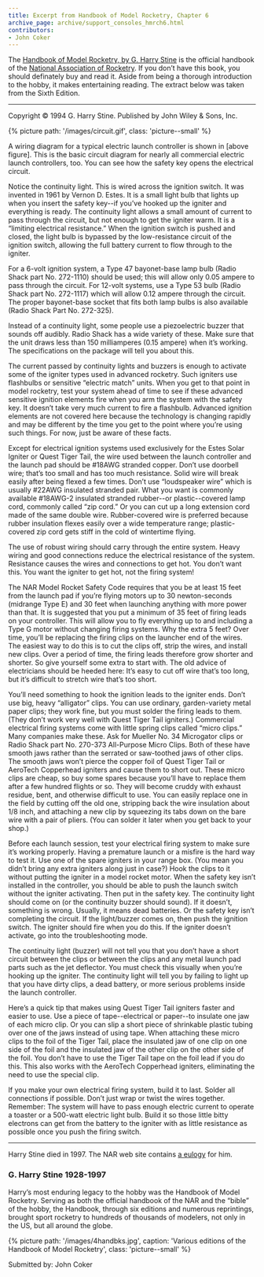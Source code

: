 ```yaml
---
title: Excerpt from Handbook of Model Rocketry, Chapter 6
archive_page: archive/support_consoles_hmrch6.html
contributors:
- John Coker
---
```

The [Handbook of Model Rocketry, by G. Harry Stine][1] is the official handbook of the [National Association of Rocketry][2].
If you don’t have this book, you should definately buy and read it.
Aside from being a thorough introduction to the hobby, it makes entertaining reading.
The extract below was taken from the Sixth Edition.

---

Copyright © 1994 G. Harry Stine. Published by John Wiley & Sons, Inc.

{% picture path: '/images/circuit.gif', class: 'picture--small' %}

A wiring diagram for a typical electric launch controller is shown in [above figure].
This is the basic circuit diagram for nearly all commercial electric launch controllers, too.
You can see how the safety key opens the electrical circuit.

Notice the continuity light.
This is wired across the ignition switch.
It was invented in 1961 by Vernon D. Estes.
It is a small light bulb that lights up when you insert the safety key--if you’ve hooked up the igniter and everything is ready.
The continuity light allows a small amount of current to pass through the circuit, but not enough to get the igniter warm.
It is a “limiting electrical resistance.” When the ignition switch is pushed and closed, the light bulb is bypassed by the low-resistance circuit of the ignition switch, allowing the full battery current to flow through to the igniter.

For a 6-volt ignition system, a Type 47 bayonet-base lamp bulb (Radio Shack part No. 272-1110) should be used; this will allow only 0.05 ampere to pass through the circuit.
For 12-volt systems, use a Type 53 bulb (Radio Shack part No. 272-1117) which will allow 0.12 ampere through the circuit.
The proper bayonet-base socket that fits both lamp bulbs is also available (Radio Shack Part No. 272-325).

Instead of a continuity light, some people use a piezoelectric buzzer that sounds off audibly.
Radio Shack has a wide variety of these.
Make sure that the unit draws less than 150 milliamperes (0.15 ampere) when it’s working.
The specifications on the package will tell you about this.

The current passed by continuity lights and buzzers is enough to activate some of the igniter types used in advanced rocketry.
Such igniters use flashbulbs or sensitive “electric match” units.
When you get to that point in model rocketry, test your system ahead of time to see if these advanced sensitive ignition elements fire when you arm the system with the safety key.
It doesn’t take very much current to fire a flashbulb.
Advanced ignition elements are not covered here because the technology is changing rapidly and may be different by the time you get to the point where you’re using such things.
For now, just be aware of these facts.

Except for electrical ignition systems used exclusively for the Estes Solar Igniter or Quest Tiger Tail, the wire used between the launch controller and the launch pad should be #18AWG stranded copper.
Don’t use doorbell wire; that’s too small and has too much resistance.
Solid wire will break easily after being flexed a few times.
Don’t use “loudspeaker wire” which is usually #22AWG insulated stranded pair.
What you want is commonly available #18AWG-2 insulated stranded rubber--or plastic--covered lamp cord, commonly called “zip cord.”
Or you can cut up a long extension cord made of the same double wire.
Rubber-covered wire is preferred because rubber insulation flexes easily over a wide temperature range; plastic-covered zip cord gets stiff in the cold of wintertime flying.

The use of robust wiring should carry through the entire system.
Heavy wiring and good connections reduce the electrical resistance of the system.
Resistance causes the wires and connections to get hot.
You don’t want this.
You want the igniter to get hot, not the firing system!

The NAR Model Rocket Safety Code requires that you be at least 15 feet from the launch pad if you’re flying motors up to 30 newton-seconds (midrange Type E) and 30 feet when launching anything with more power than that.
It is suggested that you put a minimum of 35 feet of firing leads on your controller.
This will allow you to fly everything up to and including a Type G motor without changing firing systems.
Why the extra 5 feet? Over time, you’ll be replacing the firing clips on the launcher end of the wires.
The easiest way to do this is to cut the clips off, strip the wires, and install new clips.
Over a period of time, the firing leads therefore grow shorter and shorter.
So give yourself some extra to start with.
The old advice of electricians should be heeded here: It’s easy to cut off wire that’s too long, but it’s difficult to stretch wire that’s too short.

You’ll need something to hook the ignition leads to the igniter ends.
Don’t use big, heavy “alligator” clips.
You can use ordinary, garden-variety metal paper clips; they work fine, but you must solder the firing leads to them.
(They don’t work very well with Quest Tiger Tail igniters.)
Commercial electrical firing systems come with little spring clips called “micro clips.”
Many companies make these. Ask for Mueller No. 34 Microgator clips or Radio Shack part No. 270-373 All-Purpose Micro Clips.
Both of these have smooth jaws rather than the serrated or saw-toothed jaws of other clips.
The smooth jaws won’t pierce the copper foil of Quest Tiger Tail or AeroTech Copperhead igniters and cause them to short out.
These micro clips are cheap, so buy some spares because you’ll have to replace them after a few hundred flights or so.
They will become cruddy with exhaust residue, bent, and otherwise difficult to use.
You can easily replace one in the field by cutting off the old one, stripping back the wire insulation about 1/8 inch, and attaching a new clip by squeezing its tabs down on the bare wire with a pair of pliers.
(You can solder it later when you get back to your shop.)

Before each launch session, test your electrical firing system to make sure it’s working properly.
Having a premature launch or a misfire is the hard way to test it.
Use one of the spare igniters in your range box.
(You mean you didn’t bring any extra igniters along just in case?) Hook the clips to it without putting the igniter in a model rocket motor.
When the safety key isn’t installed in the controller, you should be able to push the launch switch without the igniter activating.
Then put in the safety key.
The continuity light should come on (or the continuity buzzer should sound).
If it doesn’t, something is wrong.
Usually, it means dead batteries.
Or the safety key isn’t completing the circuit.
If the light/buzzer comes on, then push the ignition switch.
The igniter should fire when you do this.
If the igniter doesn’t activate, go into the troubleshooting mode.

The continuity light (buzzer) will not tell you that you don’t have a short circuit between the clips or between the clips and any metal launch pad parts such as the jet deflector.
You must check this visually when you’re hooking up the igniter.
The continuity light will tell you by failing to light up that you have dirty clips, a dead battery, or more serious problems inside the launch controller.

Here’s a quick tip that makes using Quest Tiger Tail igniters faster and easier to use.
Use a piece of tape--electrical or paper--to insulate one jaw of each micro clip.
Or you can slip a short piece of shrinkable plastic tubing over one of the jaws instead of using tape.
When attaching these micro clips to the foil of the Tiger Tail, place the insulated jaw of one clip on one side of the foil and the insulated jaw of the other clip on the other side of the foil.
You don’t have to use the Tiger Tail tape on the foil lead if you do this.
This also works with the AeroTech Copperhead igniters, eliminating the need to use the special clip.

If you make your own electrical firing system, build it to last.
Solder all connections if possible.
Don’t just wrap or twist the wires together.
Remember: The system will have to pass enough electric current to operate a toaster or a 500-watt electric light bulb.
Build it so those little bitty electrons can get from the battery to the igniter with as little resistance as possible once you push the firing switch.

---

Harry Stine died in 1997.
The NAR web site contains [a eulogy][3] for him.

### G. Harry Stine 1928-1997

Harry’s most enduring legacy to the hobby was the Handbook of Model Rocketry.
Serving as both the official handbook of the NAR and the “bible” of the hobby, the Handbook, through six editions and numerous reprintings, brought sport rocketry to hundreds of thousands of modelers, not only in the US, but all around the globe.

{% picture path: '/images/4handbks.jpg', caption: 'Various editions of the Handbook of Model Rocketry', class: 'picture--small' %}

Submitted by: John Coker

[1]: https://www.wiley.com/en-us/Handbook+of+Model+Rocketry%2C+7th+Edition-p-9780471472421
[2]: https:///www.nar.org
[3]: https://web.archive.org/web/20010428225356/http://www.nar.org/NARstine.html
